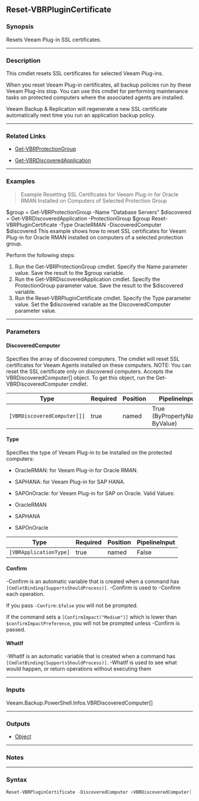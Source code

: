 Reset-VBRPluginCertificate
--------------------------

### Synopsis
Resets Veeam Plug-in SSL certificates.

---

### Description

This cmdlet resets SSL certificates for selected Veeam Plug-ins.

When you reset Veeam Plug-in certificates, all backup policies run by these Veeam Plug-ins stop. You can use this cmdlet for performing maintenance tasks on protected computers where the associated agents are installed.

Veeam Backup & Replication will regenerate a new SSL certificate automatically next time you run an application backup policy.

---

### Related Links
* [Get-VBRProtectionGroup](Get-VBRProtectionGroup)

* [Get-VBRDiscoveredApplication](Get-VBRDiscoveredApplication)

---

### Examples
> Example Resetting SSL Certificates for Veeam Plug-in for Oracle RMAN Installed on Computers of Selected Protection Group

$group = Get-VBRProtectionGroup -Name "Database Servers"
$discovered = Get-VBRDiscoveredApplication -ProtectionGroup $group
Reset-VBRPluginCertificate -Type OracleRMAN -DiscoveredComputer $discovered
This example shows how to reset SSL certificates for Veeam Plug-in for Oracle RMAN installed on computers of a selected protection group.

Perform the following steps:
1. Run the Get-VBRProtectionGroup cmdlet. Specify the Name parameter value. Save the result to the $group variable.
2. Run the Get-VBRDiscoveredApplication cmdlet. Specify the ProtectionGroup parameter value. Save the result to the $discovered variable.
3. Run the Reset-VBRPluginCertificate cmdlet. Specify the Type parameter value. Set the $discovered variable as the DiscoveredComputer parameter value.

---

### Parameters
#### **DiscoveredComputer**
Specifies the array of discovered computers. The cmdlet will reset SSL certificates for Veeam Agents installed on these computers. NOTE: You can reset the SSL certificate only on discovered computers. Accepts the VBRDiscoveredComputer[] object. To get this object, run the Get-VBRDiscoveredComputer cmdlet.

|Type                       |Required|Position|PipelineInput                 |
|---------------------------|--------|--------|------------------------------|
|`[VBRDiscoveredComputer[]]`|true    |named   |True (ByPropertyName, ByValue)|

#### **Type**
Specifies the type of Veeam Plug-in to be installed on the protected computers:
* OracleRMAN: for Veeam Plug-in for Oracle RMAN.
* SAPHANA: for Veeam Plug-in for SAP HANA.
* SAPOnOracle: for Veeam Plug-in for SAP on Oracle.
Valid Values:

* OracleRMAN
* SAPHANA
* SAPOnOracle

|Type                  |Required|Position|PipelineInput|
|----------------------|--------|--------|-------------|
|`[VBRApplicationType]`|true    |named   |False        |

#### **Confirm**
-Confirm is an automatic variable that is created when a command has ```[CmdletBinding(SupportsShouldProcess)]```.
-Confirm is used to -Confirm each operation.

If you pass ```-Confirm:$false``` you will not be prompted.

If the command sets a ```[ConfirmImpact("Medium")]``` which is lower than ```$confirmImpactPreference```, you will not be prompted unless -Confirm is passed.

#### **WhatIf**
-WhatIf is an automatic variable that is created when a command has ```[CmdletBinding(SupportsShouldProcess)]```.
-WhatIf is used to see what would happen, or return operations without executing them

---

### Inputs
Veeam.Backup.PowerShell.Infos.VBRDiscoveredComputer[]

---

### Outputs
* [Object](https://learn.microsoft.com/en-us/dotnet/api/System.Object)

---

### Notes

---

### Syntax
```PowerShell
Reset-VBRPluginCertificate -DiscoveredComputer <VBRDiscoveredComputer[]> -Type {OracleRMAN | SAPHANA | SAPOnOracle} [-Confirm] [-WhatIf] [<CommonParameters>]
```
